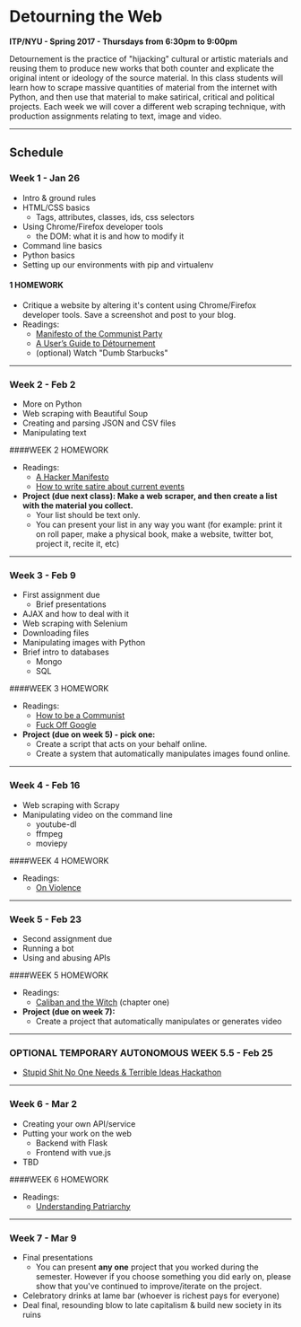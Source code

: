 # Detourning the Web
**ITP/NYU - Spring 2017 - Thursdays from 6:30pm to 9:00pm**

Detournement is the practice of "hijacking" cultural or artistic materials and reusing them to produce new works that both counter and explicate the original intent or ideology of the source material. In this class students will learn how to scrape massive quantities of material from the internet with Python, and then use that material to make satirical, critical and political projects. Each week we will cover a different web scraping technique, with production assignments relating to text, image and video.

***

## Schedule

### Week 1 - Jan 26
* Intro & ground rules
* HTML/CSS basics
 	* Tags, attributes, classes, ids, css selectors
* Using Chrome/Firefox developer tools
	* the DOM: what it is and how to modify it
* Command line basics
* Python basics
* Setting up our environments with pip and virtualenv

#### 1 HOMEWORK
* Critique a website by altering it's content using Chrome/Firefox developer tools. Save a screenshot and post to your blog.
* Readings:
	* [Manifesto of the Communist Party](https://www.marxists.org/archive/marx/works/1848/communist-manifesto/)
	* [A User’s Guide to Détournement](http://www.bopsecrets.org/SI/detourn.htm)
	* (optional) Watch "Dumb Starbucks"


***
 
### Week 2 - Feb 2 
* More on Python
* Web scraping with Beautiful Soup
* Creating and parsing JSON and CSV files
* Manipulating text

####WEEK 2 HOMEWORK
* Readings:
	* [A Hacker Manifesto](http://www.neme.org/texts/hacker-manifesto)
	* [How to write satire about current events](http://www.wikihow.com/Write-Satire-About-Current-Events)
* **Project (due next class): Make a web scraper, and then create a list with the material you collect.**
 	* Your list should be text only.
	* You can present your list in any way you want (for example: print it on roll paper, make a physical book, make a website, twitter bot, project it, recite it, etc)

***

### Week 3 - Feb 9
* First assignment due
	* Brief presentations
* AJAX and how to deal with it
* Web scraping with Selenium
* Downloading files
* Manipulating images with Python
* Brief intro to databases
	* Mongo
	* SQL

####WEEK 3 HOMEWORK
* Readings:
	* [How to be a Communist](http://www.wikihow.com/Be-a-Communist)
	* [Fuck Off Google](https://events.ccc.de/congress/2014/Fahrplan/system/attachments/2530/original/fuckoffgoogleeng.pdf)
* **Project (due on week 5) - pick one:**
	* Create a script that acts on your behalf online.
	* Create a system that automatically manipulates images found online. 

***

### Week 4 - Feb 16
* Web scraping with Scrapy
* Manipulating video on the command line
	* youtube-dl
	* ffmpeg
	* moviepy

	
####WEEK 4 HOMEWORK
* Readings:
	* [On Violence](http://abahlali.org/files/On_Violence.pdf)

***

### Week 5 - Feb 23
* Second assignment due
* Running a bot
* Using and abusing APIs

####WEEK 5 HOMEWORK
* Readings:
	* [Caliban and the Witch](https://libcom.org/files/Caliban%20and%20the%20Witch.pdf) (chapter one)
* **Project (due on week 7):**
	* Create a project that automatically manipulates or generates video

***

### OPTIONAL TEMPORARY AUTONOMOUS WEEK 5.5 - Feb 25
* [Stupid Shit No One Needs & Terrible Ideas Hackathon](http://stupidhackathon.com)
	
***

### Week 6 - Mar 2
* Creating your own API/service
* Putting your work on the web
	* Backend with Flask
	* Frontend with vue.js
* TBD

####WEEK 6 HOMEWORK
* Readings:
	* [Understanding Patriarchy](http://imaginenoborders.org/pdf/zines/UnderstandingPatriarchy.pdf)

***

### Week 7 - Mar 9
* Final presentations
	* You can present **any one** project that you worked during the semester. However if you choose something you did early on, please show that you've continued to improve/iterate on the project.
* Celebratory drinks at lame bar (whoever is richest pays for everyone)
* Deal final, resounding blow to late capitalism & build new society in its ruins
